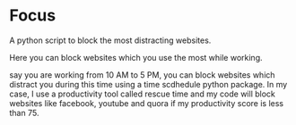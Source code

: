 # Focus
A python script to block the most distracting websites.

Here you can block websites which you use the most while working.

say you are working from 10 AM to 5 PM, you can block websites which distract you during this time using a time scdhedule python package.
In my case, I use a productivity tool called rescue time and my code will block websites like facebook, youtube and quora if my productivity score is less than 75.
